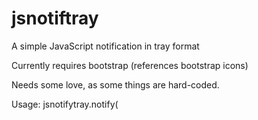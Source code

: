 jsnotiftray
===========

A simple JavaScript notification in tray format

Currently requires bootstrap (references bootstrap icons)

Needs some love, as some things are hard-coded.

Usage:
    jsnotifytray.notify(<title>, <message>, <{info|warn|error}>, <close button {true|false}:optional>, <timeout:optional>);

example info:
    jsnotiftray.notify("Info", "All your base are belong to us.", "info", true);

example warning:
    jsnotiftray.notify("Warning", "Somebody set up us the bomb", "info", false, 10);

example error:
    jsnotiftray.notify("Error!", "You have no chance to survive make your time.", "error", true);

For great justice...
